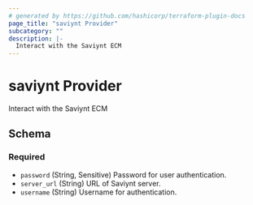 ```yaml
---
# generated by https://github.com/hashicorp/terraform-plugin-docs
page_title: "saviynt Provider"
subcategory: ""
description: |-
  Interact with the Saviynt ECM
---
```


# saviynt Provider

Interact with the Saviynt ECM



<!-- schema generated by tfplugindocs -->
## Schema

### Required

- `password` (String, Sensitive) Password for user authentication.
- `server_url` (String) URL of Saviynt server.
- `username` (String) Username for authentication.
